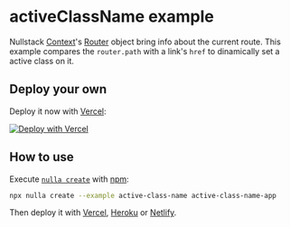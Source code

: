 # activeClassName example

Nullstack [Context](https://nullstack.app/context)'s [Router](https://nullstack.app/routes-and-params#router) object bring info about the current route. This example compares the `router.path` with a link's `href` to dinamically set a active class on it.

## Deploy your own

Deploy it now with [Vercel](https://vercel.com):

[![Deploy with Vercel](https://vercel.com/button)](https://vercel.com/new/clone?repository-url=https://github.com/GuiDevloper/nullstack-examples/tree/main/examples/active-class-name&project-name=active-class-name&repo-name=active-class-name&demo-title=Nullstack+activeClassName&demo-description=Nullstack+example+of+active+class+name&demo-url=https://github.com/GuiDevloper/nullstack-examples/tree/main/examples/active-class-name&demo-image=https://nullstack.app/image-1200x630.png)

## How to use

Execute [`nulla create`](https://github.com/GuiDevloper/nulla) with [npm](https://docs.npmjs.com/cli/init):

```bash
npx nulla create --example active-class-name active-class-name-app
```

Then deploy it with [Vercel](https://github.com/GuiDevloper/nulla/blob/main/docs/en-US/deploy-vercel.md), [Heroku](https://github.com/GuiDevloper/nulla/blob/main/docs/en-US/deploy-heroku.md) or [Netlify](https://github.com/GuiDevloper/nulla/blob/main/docs/en-US/deploy-netlify.md).